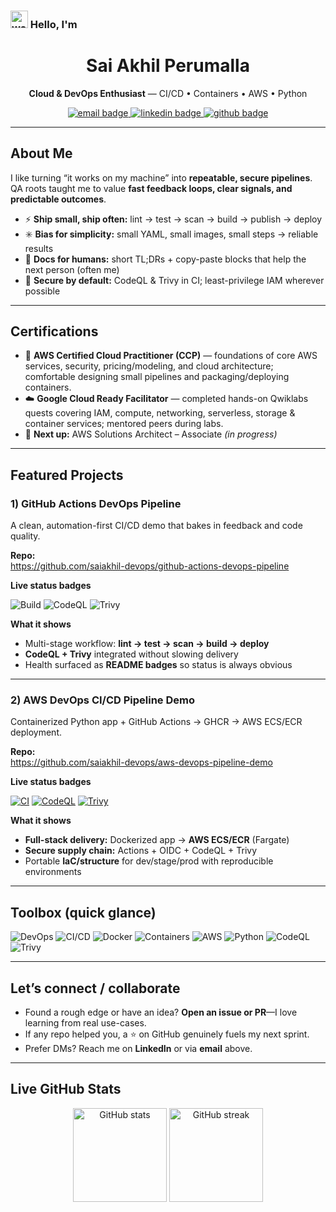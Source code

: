 <!-- Header / greeting -->
<h3 align="left">
  <img src="https://raw.githubusercontent.com/MartinHeinz/MartinHeinz/master/wave.gif" width="28" alt="wave" />
  Hello, I'm
</h3>

<!-- Name + one-line role -->
<h1 align="center">Sai Akhil Perumalla</h1>
<p align="center">
  <b>Cloud & DevOps Enthusiast</b> — CI/CD • Containers • AWS • Python
</p>

<p align="center">
  <a href="mailto:saiakhilperumallaofficial@gmail.com">
    <img src="https://img.shields.io/badge/Email-Contact%40gmail.com-EA4335?style=for-the-badge&logo=gmail&logoColor=white" alt="email badge" />
  </a>
  <a href="https://www.linkedin.com/in/sai-akhil-perumalla-0b473819b">
    <img src="https://img.shields.io/badge/LinkedIn-Connect-0A66C2?style=for-the-badge&logo=linkedin&logoColor=white" alt="linkedin badge" />
  </a>
  <a href="https://github.com/saiakhil-devops">
    <img src="https://img.shields.io/badge/GitHub-Follow-181717?style=for-the-badge&logo=github&logoColor=white" alt="github badge" />
  </a>
</p>

---

## About Me

I like turning “it works on my machine” into **repeatable, secure pipelines**.  
QA roots taught me to value **fast feedback loops, clear signals, and predictable outcomes**.

- ⚡ **Ship small, ship often:** lint → test → scan → build → publish → deploy  
- ✳️ **Bias for simplicity:** small YAML, small images, small steps → reliable results  
- 📝 **Docs for humans:** short TL;DRs + copy-paste blocks that help the next person (often me)  
- 🔐 **Secure by default:** CodeQL & Trivy in CI; least-privilege IAM wherever possible

---

## Certifications

- 🏅 **AWS Certified Cloud Practitioner (CCP)** — foundations of core AWS services, security, pricing/modeling, and cloud architecture; comfortable designing small pipelines and packaging/deploying containers.
- ☁️ **Google Cloud Ready Facilitator** — completed hands-on Qwiklabs quests covering IAM, compute, networking, serverless, storage & container services; mentored peers during labs.
- 🎯 **Next up:** AWS Solutions Architect – Associate *(in progress)*

---

## Featured Projects

### 1) GitHub Actions DevOps Pipeline
A clean, automation-first CI/CD demo that bakes in feedback and code quality.

**Repo:**  
<https://github.com/saiakhil-devops/github-actions-devops-pipeline>

**Live status badges**

![Build](https://github.com/saiakhil-devops/github-actions-devops-pipeline/actions/workflows/ci.yml/badge.svg?branch=main)
![CodeQL](https://github.com/saiakhil-devops/github-actions-devops-pipeline/actions/workflows/codeql.yml/badge.svg?branch=main)
![Trivy](https://github.com/saiakhil-devops/github-actions-devops-pipeline/actions/workflows/trivy.yml/badge.svg?branch=main)

**What it shows**
- Multi-stage workflow: **lint → test → scan → build → deploy**  
- **CodeQL + Trivy** integrated without slowing delivery  
- Health surfaced as **README badges** so status is always obvious

---

### 2) AWS DevOps CI/CD Pipeline Demo
Containerized Python app + GitHub Actions → GHCR → AWS ECS/ECR deployment.

**Repo:**  
<https://github.com/saiakhil-devops/aws-devops-pipeline-demo>

**Live status badges**
  
[![CI](https://github.com/saiakhil-devops/aws-devops-pipeline-demo/actions/workflows/main.yml/badge.svg?branch=main)](https://github.com/saiakhil-devops/aws-devops-pipeline-demo/actions/workflows/main.yml)
[![CodeQL](https://github.com/saiakhil-devops/aws-devops-pipeline-demo/actions/workflows/codeql.yml/badge.svg?branch=main)](https://github.com/saiakhil-devops/aws-devops-pipeline-demo/actions/workflows/codeql.yml)
[![Trivy](https://github.com/saiakhil-devops/aws-devops-pipeline-demo/actions/workflows/trivy.yml/badge.svg?branch=main)](https://github.com/saiakhil-devops/aws-devops-pipeline-demo/actions/workflows/trivy.yml)

**What it shows**
- **Full-stack delivery:** Dockerized app → **AWS ECS/ECR** (Fargate)  
- **Secure supply chain:** Actions + OIDC + CodeQL + Trivy  
- Portable **IaC/structure** for dev/stage/prod with reproducible environments

---

## Toolbox (quick glance)

![DevOps](https://img.shields.io/badge/DevOps-%23181717.svg?style=flat&logo=githubactions&logoColor=white)
![CI/CD](https://img.shields.io/badge/CI%2FCD-%230A66C2.svg?style=flat&logo=githubactions&logoColor=white)
![Docker](https://img.shields.io/badge/Docker-%232496ED.svg?style=flat&logo=docker&logoColor=white)
![Containers](https://img.shields.io/badge/Containers-%23009688.svg?style=flat)
![AWS](https://img.shields.io/badge/AWS-%23232F3E.svg?style=flat&logo=amazonaws&logoColor=FF9900)
![Python](https://img.shields.io/badge/Python-%233776AB.svg?style=flat&logo=python&logoColor=white)
![CodeQL](https://img.shields.io/badge/CodeQL-%23181717.svg?style=flat)
![Trivy](https://img.shields.io/badge/Trivy-%2300B8B8.svg?style=flat)

---

## Let’s connect / collaborate

- Found a rough edge or have an idea? **Open an issue or PR**—I love learning from real use-cases.  
- If any repo helped you, a ⭐️ on GitHub genuinely fuels my next sprint.  
- Prefer DMs? Reach me on **LinkedIn** or via **email** above.

---

## Live GitHub Stats

<p align="center">
  <img src="https://github-readme-stats.vercel.app/api?username=saiakhil-devops&show_icons=true&theme=tokyonight" height="150" alt="GitHub stats" />
  <img src="https://streak-stats.demolab.com?user=saiakhil-devops&theme=tokyonight" height="150" alt="GitHub streak" />
</p>
